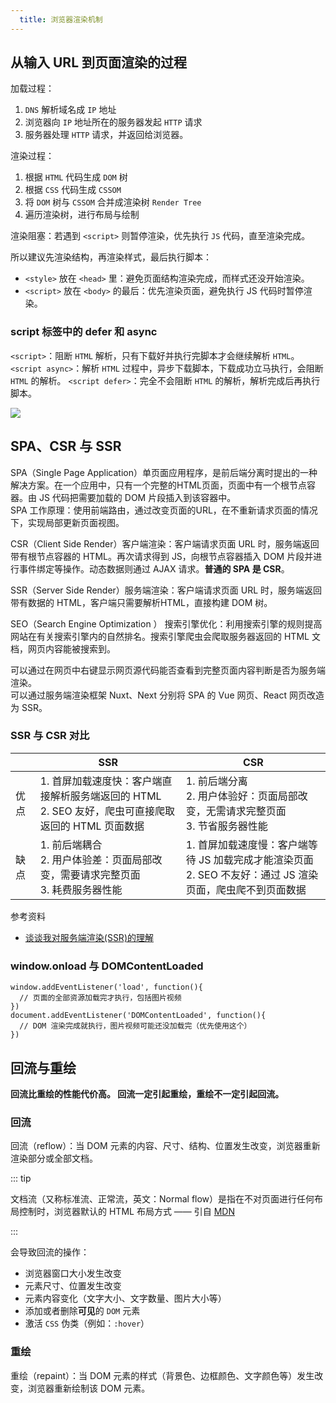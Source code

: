 ```yaml
---
  title: 浏览器渲染机制
---
```


## 从输入 URL 到页面渲染的过程

加载过程：  

1. `DNS` 解析域名成 `IP` 地址
2. 浏览器向 `IP` 地址所在的服务器发起 `HTTP` 请求
3. 服务器处理 `HTTP` 请求，并返回给浏览器。

渲染过程：

1. 根据 `HTML` 代码生成 `DOM` 树
2. 根据 `CSS` 代码生成 `CSSOM`
3. 将 `DOM` 树与 `CSSOM` 合并成渲染树 `Render Tree`
4. 遍历渲染树，进行布局与绘制

渲染阻塞：若遇到 `<script>` 则暂停渲染，优先执行 `JS` 代码，直至渲染完成。

所以建议先渲染结构，再渲染样式，最后执行脚本：

- `<style>` 放在 `<head>`  里：避免页面结构渲染完成，而样式还没开始渲染。
- `<script>` 放在 `<body>` 的最后：优先渲染页面，避免执行 JS 代码时暂停渲染。

### script 标签中的 defer 和 async

`<script>`：阻断 `HTML` 解析，只有下载好并执行完脚本才会继续解析 `HTML`。
`<script async>`：解析 `HTML` 过程中，异步下载脚本，下载成功立马执行，会阻断 `HTML` 的解析。
`<script defer>`：完全不会阻断 `HTML` 的解析，解析完成后再执行脚本。

![](https://nevermore-picbed-1304219157.cos.ap-guangzhou.myqcloud.com/20220728232104.png)

## SPA、CSR 与 SSR

SPA（Single Page Application）单页面应用程序，是前后端分离时提出的一种解决方案。在一个应用中，只有一个完整的HTML页面，页面中有一个根节点容器。由 JS 代码把需要加载的 DOM 片段插入到该容器中。  
SPA 工作原理：使用前端路由，通过改变页面的URL，在不重新请求页面的情况下，实现局部更新页面视图。

CSR（Client Side Render）客户端渲染：客户端请求页面 URL 时，服务端返回带有根节点容器的 HTML。再次请求得到 JS，向根节点容器插入 DOM 片段并进行事件绑定等操作。动态数据则通过 AJAX 请求。**普通的 SPA 是 CSR**。

SSR（Server Side Render）服务端渲染：客户端请求页面 URL 时，服务端返回带有数据的 HTML，客户端只需要解析HTML，直接构建 DOM 树。

SEO（Search Engine Optimization ） 搜索引擎优化：利用搜索引擎的规则提高网站在有关搜索引擎内的自然排名。搜索引擎爬虫会爬取服务器返回的 HTML 文档，网页内容能被搜索到。

可以通过在网页中右键显示网页源代码能否查看到完整页面内容判断是否为服务端渲染。  
可以通过服务端渲染框架 Nuxt、Next 分别将 SPA 的 Vue 网页、React 网页改造为 SSR。

### SSR 与 CSR 对比

||SSR|CSR|
|-|-|-|
|优点|1. 首屏加载速度快：客户端直接解析服务端返回的 HTML<br>2. SEO 友好，爬虫可直接爬取返回的 HTML 页面数据|1. 前后端分离<br>2. 用户体验好：页面局部改变，无需请求完整页面<br>3. 节省服务器性能|
|缺点|1. 前后端耦合<br>2. 用户体验差：页面局部改变，需要请求完整页面<br>3. 耗费服务器性能|1. 首屏加载速度慢：客户端等待 JS 加载完成才能渲染页面<br>2. SEO 不友好：通过 JS 渲染页面，爬虫爬不到页面数据|

参考资料

- [谈谈我对服务端渲染(SSR)的理解](https://juejin.cn/post/6890810591968477191)

### window.onload 与 DOMContentLoaded

```js:no-line-numbers
window.addEventListener('load', function(){
  // 页面的全部资源加载完才执行，包括图片视频
})
document.addEventListener('DOMContentLoaded', function(){
  // DOM 渲染完成就执行，图片视频可能还没加载完（优先使用这个）
})
```

## 回流与重绘

**回流比重绘的性能代价高。  回流一定引起重绘，重绘不一定引起回流。**

### 回流

回流（reflow）：当 DOM 元素的内容、尺寸、结构、位置发生改变，浏览器重新渲染部分或全部文档。

::: tip

文档流（又称标准流、正常流，英文：Normal flow）是指在不对页面进行任何布局控制时，浏览器默认的 HTML 布局方式 —— 引自 [MDN](https://developer.mozilla.org/zh-CN/docs/Learn/CSS/CSS_layout/Introduction#normal_flow)

:::

会导致回流的操作：

- 浏览器窗口大小发生改变
- 元素尺寸、位置发生改变
- 元素内容变化（文字大小、文字数量、图片大小等）
- 添加或者删除**可见**的 `DOM` 元素
- 激活 `CSS` 伪类（例如：`:hover`）

### 重绘

重绘（repaint）：当 DOM 元素的样式（背景色、边框颜色、文字颜色等）发生改变，浏览器重新绘制该 DOM 元素。
